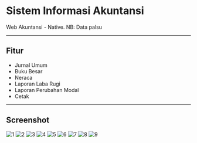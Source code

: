 # Sistem Informasi Akuntansi
Web Akuntansi - Native.
NB: Data palsu

---

## Fitur

- Jurnal Umum
- Buku Besar
- Neraca
- Laporan Laba Rugi
- Laporan Perubahan Modal
- Cetak

---
## Screenshot
![1](https://i.ibb.co/R2PQ24y/Fire-Shot-Capture-042-Laporan-Perubahan-Modal-localhost.png)
![2](https://i.ibb.co/zmGwBQZ/Fire-Shot-Capture-040-Laporan-Laba-Rugi-localhost.png)
![3](https://i.ibb.co/qJfB5Tp/Fire-Shot-Capture-038-Neraca-localhost.png)
![4](https://i.ibb.co/r7W5ksY/Fire-Shot-Capture-037-Buku-Besar-localhost.png)
![5](https://i.ibb.co/Wgq69bQ/Fire-Shot-Capture-036-Jurnal-Umum-localhost.png)
![6](https://i.ibb.co/X8Sh39W/Fire-Shot-Capture-035-Pembelian-localhost.png)
![7](https://i.ibb.co/vHnm7jS/Fire-Shot-Capture-034-Pembelian-localhost.png)
![8](https://i.ibb.co/vHnm7jS/Fire-Shot-Capture-034-Pembelian-localhost.png)
![9](https://i.ibb.co/M7WHrDn/Fire-Shot-Capture-033-Data-Akun-localhost.png)
